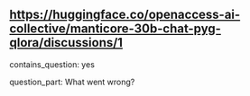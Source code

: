 ## https://huggingface.co/openaccess-ai-collective/manticore-30b-chat-pyg-qlora/discussions/1

contains_question: yes

question_part: What went wrong?
